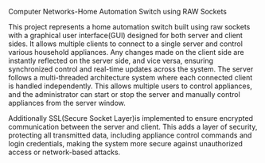 Computer Networks-Home Automation Switch using RAW Sockets

This project represents a home automation switch built using raw sockets with a graphical user interface(GUI) designed for both server and client sides. It allows multiple clients to connect to a single server and control various household appliances. Any changes made on the client side are instantly reflected on the server side, and vice versa, ensuring synchronized control and real-time updates across the system. The server follows a multi-threaded architecture system where each connected client is handled independently. This allows multiple users to control appliances, and the administrator can start or stop the server and manually control appliances from the server window.

Additionally SSL(Secure Socket Layer)is implemented to ensure encrypted communication between the server and client. This adds a layer of security, protecting all transmitted data, including appliance control commands and login credentials, making the system more secure against unauthorized access or network-based attacks.


